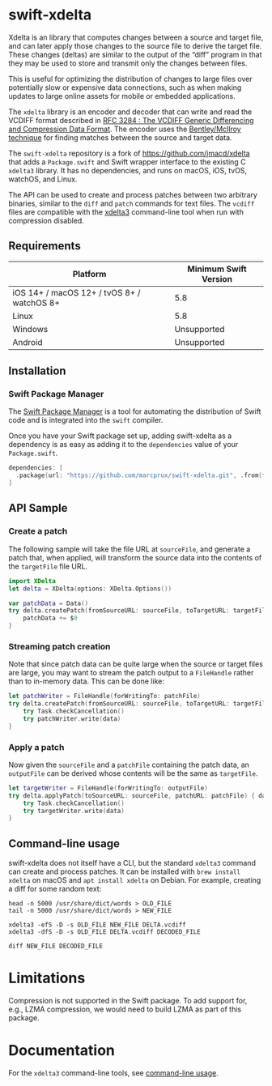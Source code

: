 # swift-xdelta

Xdelta is an library that computes changes between a source and target file, and can later apply those changes to the source file to derive the target file. These changes (deltas) are similar to the output of the “diff” program in that they may be used to store and transmit only the changes between files. 

This is useful for optimizing the distribution of changes to large files over potentially slow or expensive data connections, such as when making updates to large online assets for mobile or embedded applications. 

The `xdelta` library is an encoder and decoder that can write and read the VCDIFF format described in [RFC 3284 : The VCDIFF Generic Differencing and Compression Data Format](https://www.rfc-editor.org/rfc/rfc3284). 
The encoder uses the [Bentley/McIlroy technique](http://citeseerx.ist.psu.edu/viewdoc/download?doi=10.1.1.11.8470&rep=rep1&type=pdf) for finding matches between the source and target data. 

The `swift-xdelta` repository is a fork of https://github.com/jmacd/xdelta that adds a `Package.swift`
and Swift wrapper interface to the existing C `xdelta3` library. It has no dependencies, and runs on macOS, iOS, tvOS, watchOS, and Linux.

The API can be used to create and process patches between two arbitrary binaries, similar
to the `diff` and `patch` commands for text files.
The `vcdiff` files are compatible with the [xdelta3](https://formulae.brew.sh/formula/xdelta) command-line tool when run with compression disabled.

## Requirements

| Platform | Minimum Swift Version
| --- | --- |
| iOS 14+ / macOS 12+ / tvOS 8+ / watchOS 8+ | 5.8 |
| Linux | 5.8 |
| Windows | Unsupported |
| Android | Unsupported |

## Installation

### Swift Package Manager

The [Swift Package Manager](https://swift.org/package-manager/) is a tool for automating the distribution of Swift code and is integrated into the `swift` compiler. 

Once you have your Swift package set up, adding swift-xdelta as a dependency is as easy as adding it to the `dependencies` value of your `Package.swift`.

```swift
dependencies: [
  .package(url: "https://github.com/marcprux/swift-xdelta.git", .from(from: "1.0.0"))
]
```


## API Sample

### Create a patch

The following sample will take the file URL at `sourceFile`, and
generate a patch that, when applied, will transform the source data into the
contents of the `targetFile` file URL.

```swift
import XDelta
let delta = XDelta(options: XDelta.Options())

var patchData = Data()
try delta.createPatch(fromSourceURL: sourceFile, toTargetURL: targetFile) {
	patchData += $0
}
```

### Streaming patch creation

Note that since patch data can be quite large when the source or target files are
large, you may want to stream the patch output to a `FileHandle` rather 
than to in-memory data. This can be done like:

```swift
let patchWriter = FileHandle(forWritingTo: patchFile)
try delta.createPatch(fromSourceURL: sourceFile, toTargetURL: targetFile) {
	try Task.checkCancellation()
	try patchWriter.write(data)
}
```


### Apply a patch

Now given the `sourceFile` and a `patchFile` containing the patch data,
an `outputFile` can be derived whose contents will be the same as `targetFile`.

```swift
let targetWriter = FileHandle(forWritingTo: outputFile)
try delta.applyPatch(toSourceURL: sourceFile, patchURL: patchFile) { data in
	try Task.checkCancellation()
	try targetWriter.write(data)
}
```


## Command-line usage

swift-xdelta does not itself have a CLI, but the standard `xdelta3` command can create and process patches. 
It can be installed with `brew install xdelta` on macOS and `apt install xdelta` on Debian.
For example, creating a diff for some random text:

```
head -n 5000 /usr/share/dict/words > OLD_FILE
tail -n 5000 /usr/share/dict/words > NEW_FILE

xdelta3 -efS -D -s OLD_FILE NEW_FILE DELTA.vcdiff
xdelta3 -dfS -D -s OLD_FILE DELTA.vcdiff DECODED_FILE

diff NEW_FILE DECODED_FILE
```


# Limitations

Compression is not supported in the Swift package.
To add support for, e.g., LZMA compression,
we would need to build LZMA as part of this package.

# Documentation

For the `xdelta3` command-line tools, 
see [command-line usage](https://github.com/jmacd/xdelta/blob/wiki/CommandLineSyntax.md).  

